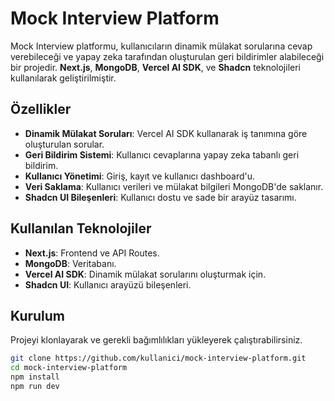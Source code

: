 # Mock Interview Platform

Mock Interview platformu, kullanıcıların dinamik mülakat sorularına cevap verebileceği ve yapay zeka tarafından oluşturulan geri bildirimler alabileceği bir projedir. **Next.js**, **MongoDB**, **Vercel AI SDK**, ve **Shadcn** teknolojileri kullanılarak geliştirilmiştir.

## Özellikler

- **Dinamik Mülakat Soruları**: Vercel AI SDK kullanarak iş tanımına göre oluşturulan sorular.
- **Geri Bildirim Sistemi**: Kullanıcı cevaplarına yapay zeka tabanlı geri bildirim.
- **Kullanıcı Yönetimi**: Giriş, kayıt ve kullanıcı dashboard'u.
- **Veri Saklama**: Kullanıcı verileri ve mülakat bilgileri MongoDB'de saklanır.
- **Shadcn UI Bileşenleri**: Kullanıcı dostu ve sade bir arayüz tasarımı.

## Kullanılan Teknolojiler

- **Next.js**: Frontend ve API Routes.
- **MongoDB**: Veritabanı.
- **Vercel AI SDK**: Dinamik mülakat sorularını oluşturmak için.
- **Shadcn UI**: Kullanıcı arayüzü bileşenleri.

## Kurulum

Projeyi klonlayarak ve gerekli bağımlılıkları yükleyerek çalıştırabilirsiniz.

```bash
git clone https://github.com/kullanici/mock-interview-platform.git
cd mock-interview-platform
npm install
npm run dev
